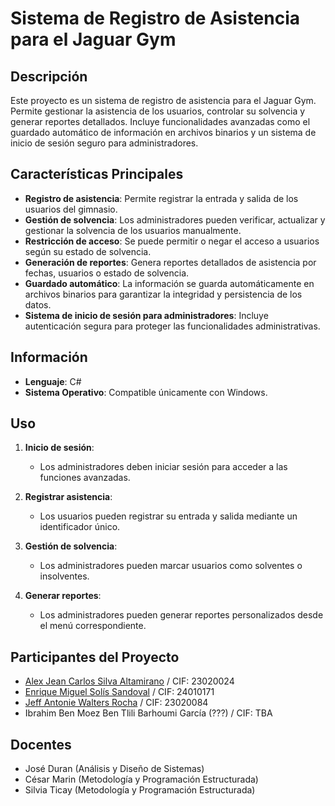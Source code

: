 # Sistema de Registro de Asistencia para el Jaguar Gym

## Descripción
Este proyecto es un sistema de registro de asistencia para el Jaguar Gym. Permite gestionar la asistencia de los usuarios, controlar su solvencia y generar reportes detallados. Incluye funcionalidades avanzadas como el guardado automático de información en archivos binarios y un sistema de inicio de sesión seguro para administradores.

## Características Principales

- **Registro de asistencia**: Permite registrar la entrada y salida de los usuarios del gimnasio.
- **Gestión de solvencia**: Los administradores pueden verificar, actualizar y gestionar la solvencia de los usuarios manualmente.
- **Restricción de acceso**: Se puede permitir o negar el acceso a usuarios según su estado de solvencia.
- **Generación de reportes**: Genera reportes detallados de asistencia por fechas, usuarios o estado de solvencia.
- **Guardado automático**: La información se guarda automáticamente en archivos binarios para garantizar la integridad y persistencia de los datos.
- **Sistema de inicio de sesión para administradores**: Incluye autenticación segura para proteger las funcionalidades administrativas.

## Información

- **Lenguaje**: C#
- **Sistema Operativo**: Compatible únicamente con Windows.

## Uso

1. **Inicio de sesión**:
   - Los administradores deben iniciar sesión para acceder a las funciones avanzadas.

2. **Registrar asistencia**:
   - Los usuarios pueden registrar su entrada y salida mediante un identificador único.

3. **Gestión de solvencia**:
   - Los administradores pueden marcar usuarios como solventes o insolventes.

4. **Generar reportes**:
   - Los administradores pueden generar reportes personalizados desde el menú correspondiente.

## Participantes del Proyecto

- [Alex Jean Carlos Silva Altamirano](https://github.com/alexsilvauam) / CIF: 23020024
- [Enrique Miguel Solís Sandoval](https://github.com/Enrique00007-uam) / CIF: 24010171
- [Jeff Antonie Walters Rocha](https://github.com/jwalters63) / CIF: 23020084
- Ibrahim Ben Moez Ben Tlili Barhoumi García (???) / CIF: TBA

## Docentes
- José Duran (Análisis y Diseño de Sistemas)
- César Marin (Metodología y Programación Estructurada)
- Silvia Ticay (Metodología y Programación Estructurada)
